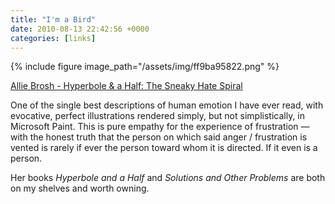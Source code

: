 ```yaml
---
title: "I'm a Bird"
date: 2010-08-13 22:42:56 +0000
categories: [links]
---
```

{% include figure image_path="/assets/img/ff9ba95822.png" %}
<figcaption><a href="http://hyperboleandahalf.blogspot.com/2010/05/sneaky-hate-spiral.html">Allie Brosh - Hyperbole & a Half: The Sneaky Hate Spiral</a></figcaption>

One of the single best descriptions of human emotion I have ever read, with evocative, perfect illustrations rendered simply, but not simplistically, in Microsoft Paint. This is pure empathy for the experience of frustration — with the honest truth that the person on which said anger / frustration is vented is rarely if ever the person toward whom it is directed. If it even is a person.

Her books <em>Hyperbole and a Half</em> and <em>Solutions and Other Problems</em> are both on my shelves and worth owning.

